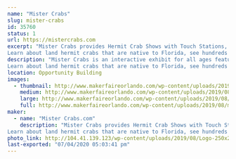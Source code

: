 ```yaml
---
name: "Mister Crabs"
slug: mister-crabs
id: 35760
status: 1
url: https://mistercrabs.com
excerpt: "Mister Crabs provides Hermit Crab Shows with Touch Stations, Observation Stations, and Crab Race Comedy Shows.
Learn about land hermit crabs that are native to Florida, see hundreds of their creative hermit crab homes including  from Legos, shells, transparent glass, 3D printed and many others.  Also participate in your create crab shell, create a Crabitat, and learn about our Adopt-a-Hermit program. "
description: "Mister Crabs is an interactive exhibit for all ages featuring lots of laughs, education, science and Hermit Crab engineering as you participate in a race to the hermit cup. Each players receives a novelty prize. The show runs continuously, features Touch Stations, Observation Stations, and Crab Race Comedy Shows.
Learn about land hermit crabs that are native to Florida, see hundreds of their creative hermit crab homes including from Legos, football helmets, star wars, and beyond. also see unique maker hermit home shells, transparent glass hermit homes, 3D printed hermit homes and many others.  Also there is an opportunity to participate in your create crab shell, create a Crabitat, see the hermit crab express train, learn how to speak hermit crab through a special device see our Adopt-a-Hermit program station"
location: Opportunity Building
images:
  - thumbnail: http://www.makerfaireorlando.com/wp-content/uploads/2019/08/mister-crab-hermit-train.jpg
    medium: http://www.makerfaireorlando.com/wp-content/uploads/2019/08/mister-crab-hermit-train.jpg
    large: http://www.makerfaireorlando.com/wp-content/uploads/2019/08/mister-crab-hermit-train.jpg
    full: http://www.makerfaireorlando.com/wp-content/uploads/2019/08/mister-crab-hermit-train.jpg
maker:
  - name: "Mister Crabs.com"
    description: "Mister Crabs provides Hermit Crab Shows with Touch Stations, Observation Stations, and Crab Race Comedy Shows.
Learn about land hermit crabs that are native to Florida, see hundreds of their creative hermit crab homes including  from Lego, shells, transparent glass, 3D printed and many others.  Also participate in our create crab shell, create a Crabitat, and learn about our Adopt-a-Hermit program. "
photo_link: http://104.41.139.123/wp-content/uploads/2019/08/Logo-250x250.jpg
last-exported: "07/04/2020 05:03:41 pm"
---
```

